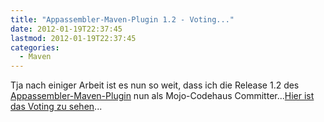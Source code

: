 ```yaml
---
title: "Appassembler-Maven-Plugin 1.2 - Voting..."
date: 2012-01-19T22:37:45
lastmod: 2012-01-19T22:37:45
categories:
  - Maven
---
```

Tja nach einiger Arbeit ist es nun so weit, dass ich die Release 1.2 des 
[Appassembler-Maven-Plugin](http://mojo.codehaus.org/appassembler/appassembler-maven-plugin/) nun als 
Mojo-Codehaus Committer...[Hier ist das Voting zu sehen](http://old.nabble.com/-VOTE-2--Appassembler-Maven-Plugin-Version-1.2-td33170675.html)...

